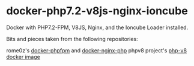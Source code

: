 # docker-php7.2-v8js-nginx-ioncube
Docker with PHP7.2-FPM, V8JS, Nginx, and the Ioncube Loader installed.


Bits and pieces taken from the following repositories:

rome0z's [docker-phpfpm](https://github.com/romeOz/docker-phpfpm) and [docker-nginx-php](https://github.com/romeOz/docker-nginx-php)
phpv8 project's [php-v8 docker image](https://github.com/phpv8/dockerfiles/tree/master/php-v8)
